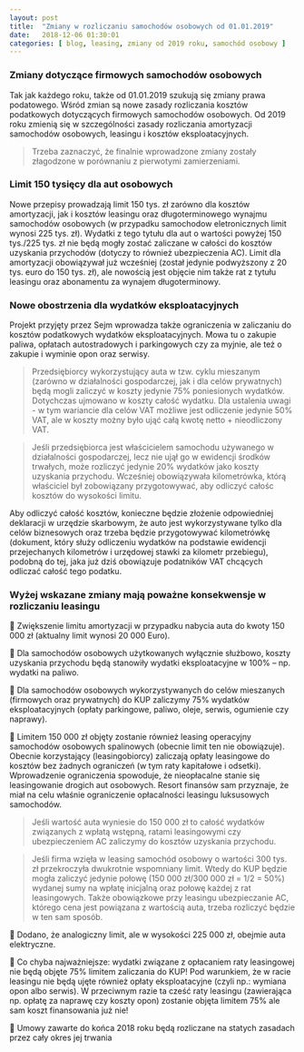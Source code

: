 ```yaml
---
layout: post
title:  "Zmiany w rozliczaniu samochodów osobowych od 01.01.2019"
date:   2018-12-06 01:30:01
categories: [ blog, leasing, zmiany od 2019 roku, samochód osobowy ]
---
```


### Zmiany dotyczące firmowych samochodów osobowych
Tak jak każdego roku, także od 01.01.2019 szukują się zmiany prawa podatowego. 
Wśród zmian są nowe zasady rozliczania kosztów podatkowych dotyczących firmowych samochodów osobowych. Od 2019 roku zmienią się w szczególności zasady rozliczania amortyzacji samochodów osobowych, leasingu i kosztów eksploatacyjnych.

> Trzeba zaznaczyć, że finalnie wprowadzone zmiany zostały złagodzone w porównaniu z pierwotymi zamierzeniami.

### Limit 150 tysięcy dla aut osobowych
Nowe przepisy prowadzają limit 150 tys. zł zarówno dla kosztów amortyzacji, jak i kosztów leasingu oraz długoterminowego wynajmu samochodów osobowych (w przypadku samochodow eletronicznych limit wynosi 225 tys. zł). 
Wydatki z tego tytułu dla aut o wartości powyżej 150 tys./225 tys. zł nie będą mogły zostać zaliczane w całości do kosztów uzyskania przychodów (dotyczy to również ubezpieczenia AC).
Limit dla amortyzacji obowiązywał już wcześniej (został jedynie podwyższony z 20 tys. euro do 150 tys. zł), ale nowością jest objęcie nim także rat z tytułu leasingu oraz abonamentu za wynajem długoterminowy.

### Nowe obostrzenia dla wydatków eksploatacyjnych
Projekt przyjęty przez Sejm wprowadza także ograniczenia w zaliczaniu do kosztów podatkowych wydatków eksploatacyjnych. Mowa tu o zakupie paliwa, opłatach autostradowych i parkingowych czy za myjnie, ale też o zakupie i wyminie opon oraz serwisy. 

> Przedsiębiorcy wykorzystujący auta w tzw. cyklu mieszanym (zarówno w działalności gospodarczej, jak i dla celów prywatnych) będą mogli zaliczyć w koszty jedynie 75% poniesionych wydatków. Dotychczas ujmowano w koszty całość wydatku. Dla ustalenia uwagi - w tym wariancie dla celów VAT możliwe jest odliczenie jedynie 50% VAT, ale w koszty możny było ująć całą kwotę netto + nieodliczony VAT.

> Jeśli przedsiębiorca jest właścicielem samochodu używanego w działalności gospodarczej, lecz nie ujął go w ewidencji środków trwałych, może rozliczyć jedynie 20% wydatków jako koszty uzyskania przychodu. Wcześniej obowiązywała kilometrówka, którą właściciel był zobowiązany przygotowywać, aby odliczyć całośc kosztów do wysokości limitu.

Aby odliczyć całość kosztów, konieczne będzie złożenie odpowiedniej deklaracji w urzędzie skarbowym, że auto jest wykorzystywane tylko dla celów biznesowych oraz trzeba będzie przygotowywać kilometrówkę (dokument, który służy odliczeniu wydatków na podstawie ewidencji przejechanych kilometrów i urzędowej stawki za kilometr przebiegu), podobną do tej, jaka już dziś obowiązuje podatników VAT chcących odliczać całość tego podatku.


### Wyżej wskazane zmiany mają poważne konsekwensje w rozliczaniu leasingu

🔻 Zwiększenie limitu amortyzacji w przypadku nabycia auta do kwoty 150 000 zł (aktualny limit wynosi 20 000 Euro).

🔻 Dla samochodów osobowych użytkowanych wyłącznie służbowo, koszty uzyskania przychodu będą stanowiły wydatki eksploatacyjne w 100% – np. wydatki na paliwo.

🔻 Dla  samochodów osobowych wykorzystywanych do celów mieszanych (firmowych oraz prywatnych) do KUP zaliczymy 75% wydatków eksploatacyjnych (opłaty parkingowe, paliwo, oleje, serwis, ogumienie czy naprawy).

🔻 Limitem 150 000 zł objęty zostanie również leasing operacyjny samochodów osobowych spalinowych (obecnie limit ten nie obowiązuje).
Obecnie korzystający (leasingobiorcy) zaliczają opłaty leasingowe do kosztów bez żadnych ograniczeń (w tym raty kapitałowe i odsetki). Wprowadzenie ograniczenia spowoduje, że nieopłacalne stanie się leasingowanie drogich aut osobowych. Resort finansów sam przyznaje, że miał na celu właśnie ograniczenie opłacalności leasingu luksusowych samochodów.

> Jeśli wartość auta wyniesie do 150 000 zł to całość wydatków związanych z wpłatą wstępną, ratami leasingowymi czy ubezpieczeniem AC zaliczymy do kosztów uzyskania przychodu.

> Jeśli firma wzięła w leasing samochód osobowy o wartości 300 tys. zł przekroczyła dwukrotnie wspomniany limit. Wtedy do KUP będzie mogła zaliczyć jedynie połowę (150 000 zł/300 000 zł = 1/2 = 50%) wydanej sumy na wpłatę inicjalną oraz połowę każdej z rat leasingowych. Także obowiązkowe przy leasingu ubezpieczanie AC, którego cena jest powiązana z wartością auta, trzeba rozliczyć będzie w ten sam sposób.

🔻 Dodano, że analogiczny limit, ale w wysokości 225 000 zł, obejmie auta elektryczne.

🔻 Co chyba najważniejsze: wydatki związane z opłacaniem raty leasingowej nie będą objęte 75% limitem zaliczania do KUP! 
Pod warunkiem, że w racie leasingu nie będą ujęte również opłaty eksploatacyjne (czyli np.: wymiana opon albo serwis). 
W przeciwnym razie ta cześć raty leasingu (zawierająca np. opłatę za naprawę czy koszty opon) zostanie objęta limitem 75% ale sam koszt finansowania już nie!

🔻 Umowy zawarte do końca 2018 roku będą rozliczane na statych zasadach przez cały okres jej trwania


